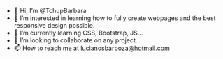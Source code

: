 - 👋 Hi, I’m @TchupBarbara
- 👀 I’m interested in learning how to fully create webpages and the best responsive design possible.
- 🌱 I’m currently learning CSS, Bootstrap, JS...
- 💞️ I’m looking to collaborate on any project.
- 📫 How to reach me at lucianosbarboza@hotmail.com

<!---
TchupBarbara/TchupBarbara is a ✨ special ✨ repository because its `README.md` (this file) appears on your GitHub profile.
You can click the Preview link to take a look at your changes.
--->

